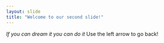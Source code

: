 ```yaml
---
layout: slide
title: "Welcome to our second slide!"
---
```

_If you can dream it you can do it_
Use the left arrow to go back!
